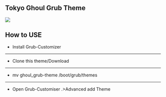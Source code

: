 ## Tokyo Ghoul Grub Theme

![](https://github.com/michelangeloTM/ghoul_grub_theme/blob/main/ghoulgrub.png?raw=true)

## How to USE

* Install Grub-Customizer </br>
-------------------------------
* Clone this theme/Download </br>
-------------------------------
* mv ghoul_grub-theme /boot/grub/themes</br>
-------------------------------
* Open Grub-Customiser .>Advanced add Theme
